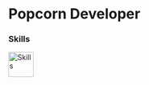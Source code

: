 # Popcorn Developer

### Skills

<a href="https://github.com/Popcorn412">
	<img alt="Skills" src="./assets/images/skills.svg" width="50"/>
</a>